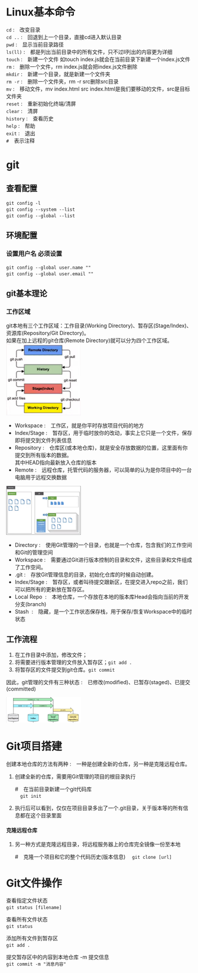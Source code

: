 # Linux基本命令
`cd`&nbsp;:&emsp;改变目录  
`cd ..`&nbsp;:&emsp;回退到上一个目录，直接cd进入默认目录  
`pwd`&nbsp;:&emsp;显示当前目录路径  
`ls(ll)`&nbsp;:&emsp;都是列出当前目录中的所有文件，只不过ll列出的内容更为详细  
`touch`&nbsp;:&emsp;新建一个文件 如touch index.js就会在当前目录下新建一个index.js文件  
`rm`&nbsp;:&emsp;删除一个文件，rm index.js就会把index.js文件删除  
`mkdir`&nbsp;:&emsp;新建一个目录，就是新建一个文件夹  
`rm -r`&nbsp;:&emsp;删除一个文件夹，rm -r src删除src目录  
`mv`&nbsp;:&emsp;移动文件，mv index.html src    index.html是我们要移动的文件，src是目标文件夹  
`reset`&nbsp;:&emsp;重新初始化终端/清屏  
`clear`&nbsp;:&emsp;清屏  
`history`&nbsp;:&emsp;查看历史  
`help`&nbsp;:&emsp;帮助  
`exit`&nbsp;:&emsp;退出  
`#`&emsp;表示注释  


# git
## 查看配置  
`git config -l`  
`git config --system --list`  
`git config --global --list`  


## 环境配置

### 设置用户名  必须设置  
`git config --global user.name ""`  
`git config --global user.email ""`  

## git基本理论
### 工作区域
git本地有三个工作区域：工作目录(Working Directory)、暂存区(Stage/Index)、资源库(Repository/Git Directory)。<br>如果在加上远程的git仓库(Remote Directory)就可以分为四个工作区域。<br>
<img src="nodejs/images/git工作流程.jpg" width="40%" height="40%"><br>
- Workspace&nbsp;:&emsp;工作区，就是你平时存放项目代码的地方
- Index/Stage&nbsp;:&emsp;暂存区，用于临时放你的改动，事实上它只是一个文件，保存即将提交到文件列表信息
- Repository&nbsp;:&emsp;仓库区(或本地仓库)，就是安全存放数据的位置，这里面有你提交到所有版本的数据。<br>其中HEAD指向最新放入仓库的版本
- Remote&nbsp;:&emsp;远程仓库，托管代码的服务器，可以简单的认为是你项目中的一台电脑用于远程交换数据

<img src="nodejs/images/git文件结构.jpg" width="40%" height="40%"><br>

- Directory&nbsp;:&emsp;使用Git管理的一个目录，也就是一个仓库，包含我们的工作空间和Git的管理空间
- Workspace&nbsp;:&emsp;需要通过Git进行版本控制的目录和文件，这些目录和文件组成了工作空间。
- .git&nbsp;:&emsp;存放Git管理信息的目录，初始化仓库的时候自动创建。
- Index/Stage&nbsp;:&emsp;暂存区，或者叫待提交跟新区，在提交进入repo之前，我们可以把所有的更新放在暂存区。
- Local Repo &nbsp;:&emsp;本地仓库，一个存放在本地的版本库Head会指向当前的开发分支(branch)
- Stash &nbsp;:&emsp;隐藏，是一个工作状态保存栈，用于保存/恢复Workspace中的临时状态

## 工作流程
1. 在工作目录中添加，修改文件；
2. 将需要进行版本管理的文件放入暂存区；`git add .`
3. 将暂存区的文件提交到git仓库。`git commit`

因此，git管理的文件有三种状态&nbsp;:&emsp;已修改(modified)、已暂存(staged)、已提交(committed)

<img src="nodejs/images/git操作流程.jpg" width="40%" height="40%"><br>

# Git项目搭建
创建本地仓库的方法有两种&nbsp;:&emsp;一种是创建全新的仓库，另一种是克隆远程仓库。
1. 创建全新的仓库，需要用Git管理的项目的根目录执行

    #&emsp;在当前目录新建一个git代码库<br>
    &emsp;`git init`
2. 执行后可以看到，仅仅在项目目录多出了一个.git目录，关于版本等的所有信息都在这个目录里面

#### 克隆远程仓库
1. 另一种方式是克隆远程目录，将远程服务器上的仓库完全镜像一份至本地

    #&emsp;克隆一个项目和它的整个代码历史(版本信息)
    &emsp;`git clone [url]`


# Git文件操作
查看指定文件状态<br>
`git status [filename]`

查看所有文件状态<br>
`git status`

添加所有文件到暂存区<br>
`git add .`

提交暂存区中的内容到本地仓库 -m 提交信息<br>
`git commit -m "消息内容"`